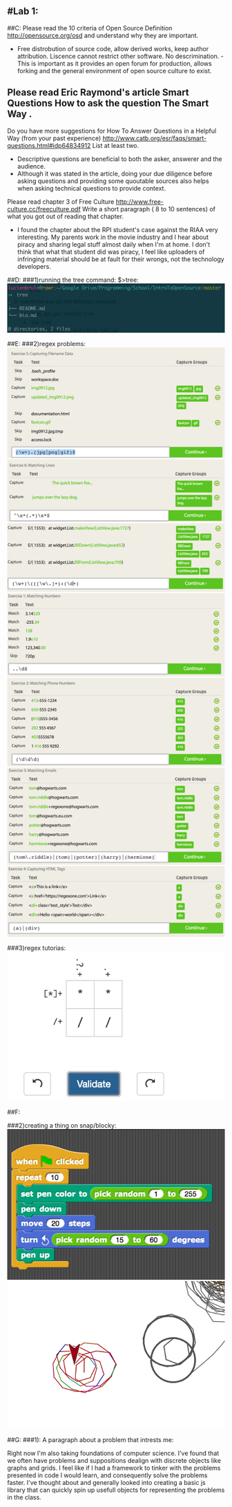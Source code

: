 #Lab 1:
---

##C:
Please read the 10 criteria of Open Source Definition http://opensource.org/osd and understand why they are important.
- Free distrobution of source code, allow derived works, keep 
author attribution. Liscence cannot restrict other software. No descrimination.
-This is important as it provides an open forum for production, allows forking and the general environment of open source culture to exist.

Please read Eric Raymond's article Smart Questions How to ask the question The Smart Way .
-

Do you have more suggestions for How To Answer Questions in a Helpful Way (from your past experience) http://www.catb.org/esr/faqs/smart-questions.html#idp64834912
List at least two.
- Descriptive questions are beneficial to both the asker, answerer and the audience. 
- Although it was stated in the article, doing your due diligence before asking questions and providing some quoutable sources also helps when asking technical questions to provide context.

Please read chapter 3 of Free Culture http://www.free-culture.cc/freeculture.pdf
Write a short paragraph ( 8 to 10 sentences) of what you got out of reading that chapter.
- I found the chapter about the RPI student's case against the RIAA very interesting. My parents work in the movie industry and I hear about piracy and sharing legal stuff almost daily when I'm at home. I don't think that  what that student did was piracy, I feel like uploaders of infringing material should be at fault for their wrongs, not the technology developers.

##D:
###1)running the tree command:
	$>tree:
![tree](treecap.png)

##E:
###2)regex problems:
![regex1](regex1.png)
![regex2](regex2.png)
![regex3](regex3.png)
![regex4](regex4.png)
![regex5](regex5.png)
![regex6](regex6.png)
![regex7](regex7.png)

###3)regex tutorias:
![regex8](regex8.png)

##F:

###2)creating a thing on snap/blocky:
![blocky](blockycode.png)
![blocky](blockyoutput.png)

##G:
###1): A paragraph about a problem that intrests me:
<p>Right now I'm also taking foundations of computer science. I've found that we often have problems and suppositions dealign with discrete objects like graphs and grids. I feel like if I had a framework to tinker with the problems presented in code I would learn, and consequently solve the problems faster. I've thought about and generally looked into creating a basic js library that can quickly spin up usefull objects for representing the problems in the class.</p>
